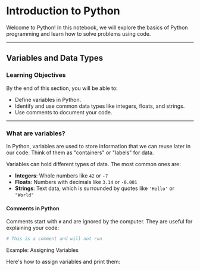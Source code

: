 # Introduction to Python

Welcome to Python! In this notebook, we will explore the basics of Python programming and learn how to solve problems using code.

---

## Variables and Data Types

### Learning Objectives
By the end of this section, you will be able to:
- Define variables in Python.
- Identify and use common data types like integers, floats, and strings.
- Use comments to document your code.

---

### What are variables?
In Python, variables are used to store information that we can reuse later in our code. Think of them as "containers" or "labels" for data.

Variables can hold different types of data. The most common ones are:

- **Integers**: Whole numbers like `42` or `-7`
- **Floats**: Numbers with decimals like `3.14` or `-0.001`
- **Strings**: Text data, which is surrounded by quotes like `'Hello'` or `"World"`

#### Comments in Python
Comments start with `#` and are ignored by the computer. They are useful for explaining your code:

```python
# This is a comment and will not run
```

Example: Assigning Variables

Here's how to assign variables and print them: